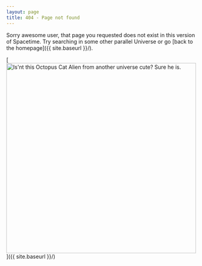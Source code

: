 ```yaml
---
layout: page
title: 404 - Page not found
---
```


Sorry awesome user, that page you requested does not exist in this version of Spacetime. Try searching in some other parallel Universe or go [back to the homepage]({{ site.baseurl }}/).

[<img src="{{ site.baseurl }}/images/404.jpg" alt="Is'nt this Octopus Cat Alien from another universe cute? Sure he is." style="width: 500px;"/>]({{ site.baseurl }}/)
